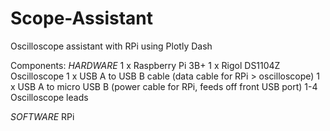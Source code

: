 # Scope-Assistant
Oscilloscope assistant with RPi using Plotly Dash

Components:
*HARDWARE*
1 x Raspberry Pi 3B+
1 x Rigol DS1104Z Oscilloscope
1 x USB A to USB B cable (data cable for RPi > oscilloscope)
1 x USB A to micro USB B (power cable for RPi, feeds off front USB port)
1-4 Oscilloscope leads 

*SOFTWARE*
RPi
